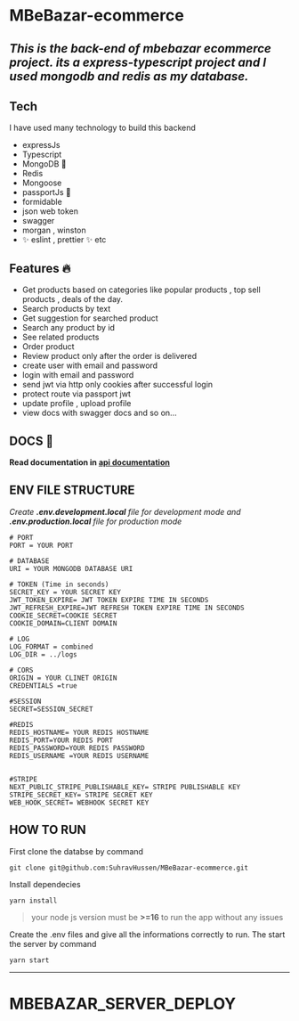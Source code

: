 # MBeBazar-ecommerce

## _This is the back-end of mbebazar ecommerce project. its a express-typescript project and I used mongodb and redis as my database._

## Tech

I have used many technology to build this backend

- expressJs
- Typescript
- MongoDB 🍃
- Redis
- Mongoose
- passportJs 🛃
- formidable
- json web token
- swagger
- morgan , winston
- ✨ eslint , prettier ✨ etc

## Features 🔥

- Get products based on categories like popular products , top sell products , deals of the day.
- Search products by text
- Get suggestion for searched product
- Search any product by id
- See related products
- Order product
- Review product only after the order is delivered
- create user with email and password
- login with email and password
- send jwt via http only cookies after successful login
- protect route via passport jwt
- update profile , upload profile
- view docs with swagger docs
  and so on...

## DOCS 📗

**Read documentation in [api documentation](https://api.mbebazar.live/api-docs/ 'api documentation')**

## ENV FILE STRUCTURE

_Create **.env.development.local** file for development mode and **.env.production.local** file for production mode_

```
# PORT
PORT = YOUR PORT

# DATABASE
URI = YOUR MONGODB DATABASE URI

# TOKEN (Time in seconds)
SECRET_KEY = YOUR SECRET KEY
JWT_TOKEN_EXPIRE= JWT TOKEN EXPIRE TIME IN SECONDS
JWT_REFRESH_EXPIRE=JWT REFRESH TOKEN EXPIRE TIME IN SECONDS
COOKIE_SECRET=COOKIE SECRET
COOKIE_DOMAIN=CLIENT DOMAIN

# LOG
LOG_FORMAT = combined
LOG_DIR = ../logs

# CORS
ORIGIN = YOUR CLINET ORIGIN
CREDENTIALS =true

#SESSION
SECRET=SESSION_SECRET

#REDIS
REDIS_HOSTNAME= YOUR REDIS HOSTNAME
REDIS_PORT=YOUR REDIS PORT
REDIS_PASSWORD=YOUR REDIS PASSWORD
REDIS_USERNAME =YOUR REDIS USERNAME


#STRIPE
NEXT_PUBLIC_STRIPE_PUBLISHABLE_KEY= STRIPE PUBLISHABLE KEY
STRIPE_SECRET_KEY= STRIPE SECRET KEY
WEB_HOOK_SECRET= WEBHOOK SECRET KEY
```

## HOW TO RUN

First clone the databse by command

    git clone git@github.com:SuhravHussen/MBeBazar-ecommerce.git

Install dependecies

    yarn install

> your node js version must be **>=16** to run the app without any issues

Create the .env files and give all the informations correctly to run. The start the server by command

    yarn start

---
# MBEBAZAR_SERVER_DEPLOY
